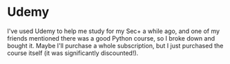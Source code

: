 # Udemy
I've used Udemy to help me study for my Sec+ a while ago, and one of my friends mentioned there was a good Python course, so I broke down and bought it.  Maybe I'll purchase a whole subscription, but I just purchased the course itself (it was significantly discounted!).
